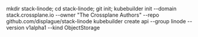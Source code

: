 
mkdir stack-linode; cd stack-linode; git init;
kubebuilder init --domain stack.crossplane.io --owner "The Crossplane Authors" --repo github.com/displague/stack-linode
kubebuilder create api --group linode --version v1alpha1 --kind ObjectStorage




